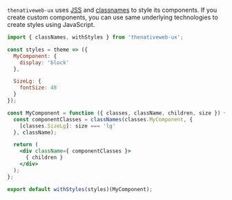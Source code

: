 `thenativeweb-ux` uses [JSS](https://cssinjs.org) and [classnames]() to style its components. If you create custom components, you can use same underlying technologies to create styles using JavaScript.

```jsx static
import { classNames, withStyles } from 'thenativeweb-ux';

const styles = theme => ({
  MyComponent: {
    display: 'block'
  },

  SizeLg: {
    fontSize: 48
  }
});

const MyComponent = function ({ classes, className, children, size }) {
  const componentClasses = classNames(classes.MyComponent, {
    [classes.SizeLg]: size === 'lg'
  }, className);

  return (
    <div className={ componentClasses }>
      { children }
    </div>
  );
};

export default withStyles(styles)(MyComponent);
```
